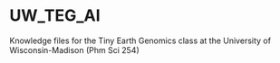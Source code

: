 # UW_TEG_AI
Knowledge files for the Tiny Earth Genomics class at the University of Wisconsin-Madison (Phm Sci 254)
